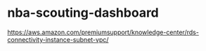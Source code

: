 # nba-scouting-dashboard
 
https://aws.amazon.com/premiumsupport/knowledge-center/rds-connectivity-instance-subnet-vpc/
